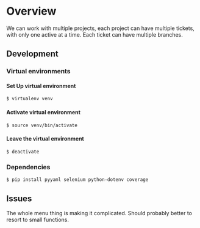 # Overview

We can work with multiple projects, each project can have multiple tickets, with only one active at a time.  Each ticket can have multiple branches.


## Development


### Virtual environments


#### Set Up virtual environment

```
$ virtualenv venv
```


#### Activate virtual environment

```
$ source venv/bin/activate
```


#### Leave the virtual environment

```
$ deactivate
```



### Dependencies

```
$ pip install pyyaml selenium python-dotenv coverage

```



## Issues


The whole menu thing is making it complicated.  Should probably better to resort to small functions.
